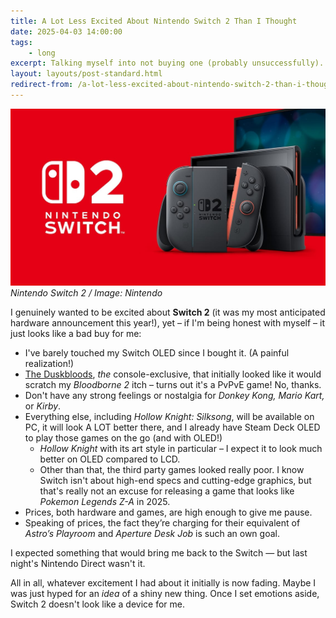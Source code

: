 ```yaml
---
title: A Lot Less Excited About Nintendo Switch 2 Than I Thought
date: 2025-04-03 14:00:00
tags: 
    - long
excerpt: Talking myself into not buying one (probably unsuccessfully).
layout: layouts/post-standard.html
redirect-from: /a-lot-less-excited-about-nintendo-switch-2-than-i-thought/
---
```

![Nintendo Switch 2](/assets/images/nintendoswitch2.jpg)
*Nintendo Switch 2 / Image: Nintendo*

I genuinely wanted to be excited about **Switch 2** (it was my most anticipated hardware announcement this year!), yet – if I'm being honest with myself – it just looks like a bad buy for me:

- I've barely touched my Switch OLED since I bought it. (A painful realization!)
- [The Duskbloods](https://www.fromsoftware.jp/duskbloods/?ref=metagame.hk), *the* console-exclusive, that initially looked like it would scratch my *Bloodborne 2* itch – turns out it's a PvPvE game! No, thanks.
- Don't have any strong feelings or nostalgia for *Donkey Kong, Mario Kart,* or *Kirby*.
- Everything else, including *Hollow Knight: Silksong*, will be available on PC, it will look A LOT better there, and I already have Steam Deck OLED to play those games on the go (and with OLED!)
	- *Hollow Knight* with its art style in particular – I expect it to look much better on OLED compared to LCD.
	- Other than that, the third party games looked really poor. I know Switch isn't about high-end specs and cutting-edge graphics, but that's really not an excuse for releasing a game that looks like *Pokemon Legends Z-A* in 2025.
- Prices, both hardware and games, are high enough to give me pause.
- Speaking of prices, the fact they’re charging for their equivalent of *Astro’s Playroom* and *Aperture Desk Job* is such an own goal.

I expected something that would bring me back to the Switch — but last night's Nintendo Direct wasn't it.

All in all, whatever excitement I had about it initially is now fading. Maybe I was just hyped for an *idea* of a shiny new thing. Once I set emotions aside, Switch 2 doesn't look like a device for me.